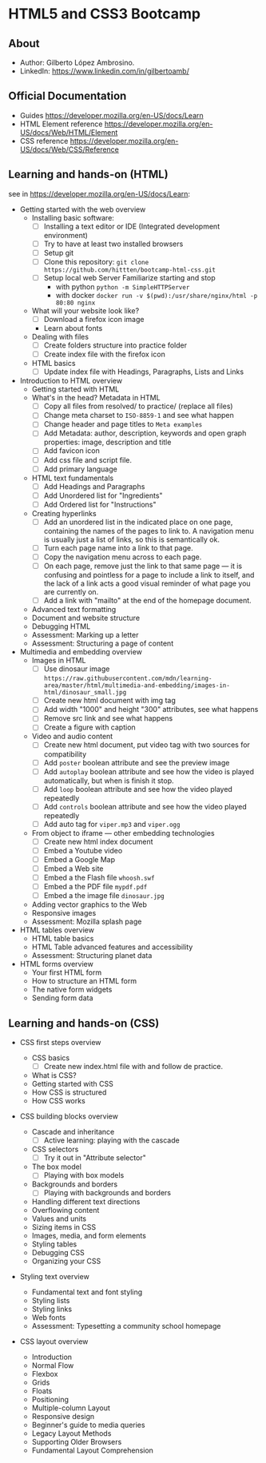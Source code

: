 # HTML5 and CSS3 Bootcamp

## About
- Author: Gilberto López Ambrosino.
- LinkedIn: https://www.linkedin.com/in/gilbertoamb/

## Official Documentation
- Guides https://developer.mozilla.org/en-US/docs/Learn
- HTML Element reference https://developer.mozilla.org/en-US/docs/Web/HTML/Element
- CSS reference https://developer.mozilla.org/en-US/docs/Web/CSS/Reference

## Learning and hands-on (HTML)
see in https://developer.mozilla.org/en-US/docs/Learn:
* Getting started with the web overview
    - Installing basic software:
        + [ ] Installing a text editor or IDE (Integrated development environment)
        + [ ] Try to have at least two installed browsers
        + [ ] Setup git
        + [ ] Clone this repository: `git clone https://github.com/hittten/bootcamp-html-css.git`
        + [ ] Setup local web Server Familiarize starting and stop 
            * with python `python -m SimpleHTTPServer`
            * with docker `docker run -v $(pwd):/usr/share/nginx/html -p 80:80 nginx`
    - What will your website look like?
        + [ ] Download a firefox icon image
        + Learn about fonts
    - Dealing with files
        + [ ] Create folders structure into practice folder
        + [ ] Create index file with the firefox icon
    - HTML basics
        + [ ] Update index file with Headings, Paragraphs, Lists and Links
* Introduction to HTML overview
    - Getting started with HTML
    - What's in the head? Metadata in HTML
        + [ ] Copy all files from resolved/ to practice/ (replace all files)
        + [ ] Change meta charset to `ISO-8859-1` and see what happen
        + [ ] Change header and page titles to `Meta examples`
        + [ ] Add Metadata: author, description, keywords and open graph properties: image, description and title 
        + [ ] Add favicon icon 
        + [ ] Add css file and script file. 
        + [ ] Add primary language
    - HTML text fundamentals
        + [ ] Add Headings and Paragraphs
        + [ ] Add Unordered list for "Ingredients"
        + [ ] Add Ordered list for "Instructions"
    - Creating hyperlinks
        + [ ] Add an unordered list in the indicated place on one page, containing the names of the pages to link to. A navigation menu is usually just a list of links, so this is semantically ok.
        + [ ] Turn each page name into a link to that page.
        + [ ] Copy the navigation menu across to each page.
        + [ ] On each page, remove just the link to that same page — it is confusing and pointless for a page to include a link to itself, and the lack of a link acts a good visual reminder of what page you are currently on.
        + [ ] Add a link with "mailto" at the end of the homepage document.
    - Advanced text formatting
    - Document and website structure
    - Debugging HTML
    - Assessment: Marking up a letter
    - Assessment: Structuring a page of content
* Multimedia and embedding overview
    - Images in HTML
        + [ ] Use dinosaur image `https://raw.githubusercontent.com/mdn/learning-area/master/html/multimedia-and-embedding/images-in-html/dinosaur_small.jpg`
        + [ ] Create new html document with img tag
        + [ ] Add width "1000" and height "300" attributes, see what happens
        + [ ] Remove src link and see what happens
        + [ ] Create a figure with caption
    - Video and audio content
        + [ ] Create new html document, put video tag with two sources for compatibility
        + [ ] Add `poster` boolean attribute and see the preview image
        + [ ] Add `autoplay` boolean attribute and see how the video is played automatically, but when is finish it stop.
        + [ ] Add `loop` boolean attribute and see how the video played repeatedly
        + [ ] Add `controls` boolean attribute and see how the video played repeatedly
        + [ ] Add auto tag for `viper.mp3` and `viper.ogg`
    - From object to iframe — other embedding technologies
        + [ ] Create new html index document
        + [ ] Embed a Youtube video
        + [ ] Embed a Google Map
        + [ ] Embed a Web site
        + [ ] Embed a the Flash file `whoosh.swf`
        + [ ] Embed a the PDF file `mypdf.pdf`
        + [ ] Embed a the image file `dinosaur.jpg`
    - Adding vector graphics to the Web
    - Responsive images
    - Assessment: Mozilla splash page
* HTML tables overview
    - HTML table basics
    - HTML Table advanced features and accessibility
    - Assessment: Structuring planet data
* HTML forms overview
    - Your first HTML form
    - How to structure an HTML form
    - The native form widgets
    - Sending form data

## Learning and hands-on (CSS)
* CSS first steps overview
    - CSS basics
        + [ ] Create new index.html file with and follow de practice.
    - What is CSS?
    - Getting started with CSS
    - How CSS is structured
    - How CSS works

* CSS building blocks overview
    - Cascade and inheritance
        + [ ] Active learning: playing with the cascade
    - CSS selectors
        + [ ] Try it out in "Attribute selector"
    - The box model
        + [ ] Playing with box models
    - Backgrounds and borders
        + [ ] Playing with backgrounds and borders
    - Handling different text directions
    - Overflowing content
    - Values and units
    - Sizing items in CSS
    - Images, media, and form elements
    - Styling tables
    - Debugging CSS
    - Organizing your CSS

* Styling text overview
    - Fundamental text and font styling
    - Styling lists
    - Styling links
    - Web fonts
    - Assessment: Typesetting a community school homepage

* CSS layout overview
    - Introduction
    - Normal Flow
    - Flexbox
    - Grids
    - Floats
    - Positioning
    - Multiple-column Layout
    - Responsive design
    - Beginner's guide to media queries
    - Legacy Layout Methods
    - Supporting Older Browsers
    - Fundamental Layout Comprehension

